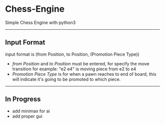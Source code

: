 # Chess-Engine
Simple Chess Engine with python3

<hr />

## Input Format

input format is (from Position, to Position, (Promotion Piece Type))

  - *from Position* and *to Position* must be entered, for specify the move transition for example: "e2 e4" is moving piece from e2 to e4
  - *Promotion Piece Type* is for when a pawn reaches to end of board, this will indicate it's going to be promoted to which piece.
  
 
<hr />

## In Progress

  - add minimax for ai
  - add proper gui
